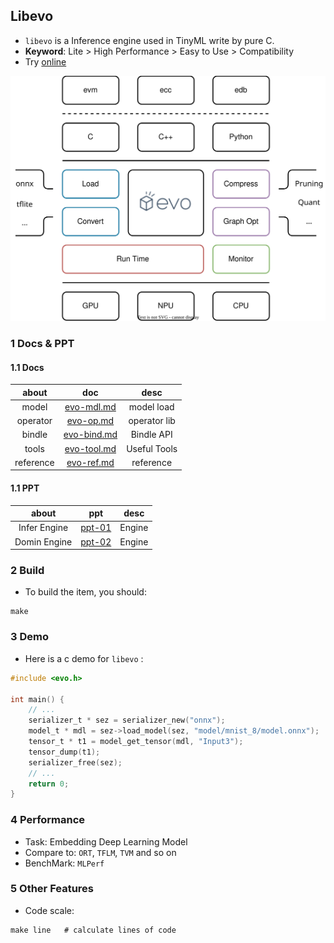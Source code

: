 
## Libevo

- `libevo` is a Inference engine used in TinyML write by pure C.
- **Keyword**: Lite > High Performance > Easy to Use > Compatibility
- Try [online](./server)

![evo](./public/evo.svg)


### 1 Docs & PPT

#### 1.1 Docs

|    about    |              doc            |     desc     |
|:-----------:|:---------------------------:|:------------:|
|    model    | [evo-mdl.md](./evo-mdl.md)  |  model load  |
|  operator   | [evo-op.md](./evo-op.md)    | operator lib |
|    bindle   | [evo-bind.md](./evo-bind.md)|  Bindle API  |
|    tools    | [evo-tool.md](./evo-tool.md)|  Useful Tools|
|  reference  | [evo-ref.md](./evo-ref.md)  |  reference   |


#### 1.1 PPT

|     about     |              ppt            |     desc     |
|:-------------:|:---------------------------:|:------------:|
|  Infer Engine |  [ppt-01](./ppt-01.html)    |    Engine    |
|  Domin Engine |  [ppt-02](./ppt-02.html)    |    Engine    |



### 2 Build

- To build the item, you should:

```shell
make
```


### 3 Demo

- Here is a c demo for `libevo` :

```c
#include <evo.h>

int main() {
    // ...
    serializer_t * sez = serializer_new("onnx");
    model_t * mdl = sez->load_model(sez, "model/mnist_8/model.onnx");
    tensor_t * t1 = model_get_tensor(mdl, "Input3");
    tensor_dump(t1);
    serializer_free(sez);
    // ...
    return 0;
}
```

### 4 Performance

- Task: Embedding Deep Learning Model
- Compare to: `ORT`, `TFLM`, `TVM` and so on
- BenchMark: `MLPerf`



### 5 Other Features

- Code scale:

```shell
make line   # calculate lines of code
```